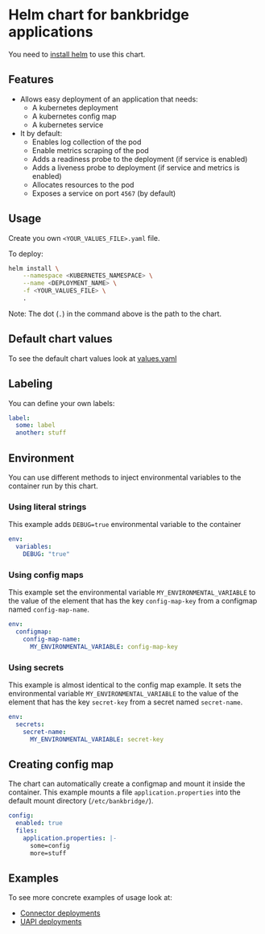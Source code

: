 # Helm chart for bankbridge applications

You need to [install helm](https://github.com/kubernetes/helm/blob/master/docs/install.md) to use this chart.

## Features
* Allows easy deployment of an application that needs:
    * A kubernetes deployment
    * A kubernetes config map
    * A kubernetes service
* It by default:
    * Enables log collection of the pod
    * Enable metrics scraping of the pod
    * Adds a readiness probe to the deployment (if service is enabled)
    * Adds a liveness probe to deployment (if service and metrics is enabled)
    * Allocates resources to the pod
    * Exposes a service on port `4567` (by default)

## Usage

Create you own `<YOUR_VALUES_FILE>.yaml` file.

To deploy:

```bash
helm install \
	--namespace <KUBERNETES_NAMESPACE> \
	--name <DEPLOYMENT_NAME> \
	-f <YOUR_VALUES_FILE> \
	.
```

Note: The dot (`.`) in the command above is the path to the chart.

## Default chart values

To see the default chart values look at [values.yaml](./values.yaml)

## Labeling

You can define your own labels:

```yaml
label:
  some: label
  another: stuff
```

## Environment

You can use different methods to inject environmental variables to the container run by this chart.

### Using literal strings

This example adds `DEBUG=true` environmental variable to the container

```yaml
env:
  variables:
    DEBUG: "true"
```

### Using config maps

This example set the environmental variable `MY_ENVIRONMENTAL_VARIABLE` to the value of the element that has the key `config-map-key` from a configmap named `config-map-name`.

```yaml
env:
  configmap:
    config-map-name: 
      MY_ENVIRONMENTAL_VARIABLE: config-map-key
```

### Using secrets

This example is almost identical to the config map example. It sets the environmental variable `MY_ENVIRONMENTAL_VARIABLE` to the value of the element that has the key `secret-key` from a secret named `secret-name`.

```yaml
env:
  secrets:
    secret-name:
      MY_ENVIRONMENTAL_VARIABLE: secret-key
```

## Creating config map

The chart can automatically create a configmap and mount it inside the container. This example mounts a file `application.properties` into the default mount directory (`/etc/bankbridge/`).

```yaml
config:
  enabled: true
  files:
    application.properties: |-
      some=config
      more=stuff
```

## Examples

To see more concrete examples of usage look at:
* [Connector deployments](../namespaces/connectors)
* [UAPI deployments](../namespaces/uapi)